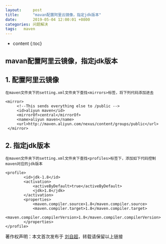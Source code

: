 ```yaml
---
layout:     post
title:      "mavan配置阿里云镜像，指定jdk版本"
date:       2019-05-04 12:00:01 +0800
categories:	问题解决
tags:	maven
---
```


* content
{:toc}



## mavan配置阿里云镜像，指定jdk版本
## 1. 配置阿里云镜像

```
在maven文件夹下的setting.xml文件夹下查找<mirrors>标签，将下列代码添加进去
```

```
<mirror>
     <!--This sends everything else to /public -->
     <id>aliyun maven</id>
     <mirrorOf>central</mirrorOf>
     <name>aliyun maven</name>
     <url>http://maven.aliyun.com/nexus/content/groups/public</url>
 </mirror>
```

## 2. 指定jdk版本

```
在maven文件夹下的setting.xml文件夹下查找<profiles>标签下，添加如下代码控制maven对应的jdk版本
```

```
<profile>   
        <id>jdk-1.8</id>   
        <activation>   
            <activeByDefault>true</activeByDefault>   
            <jdk>1.8</jdk>   
        </activation>   
        <properties>   
            <maven.compiler.source>1.8</maven.compiler.source>   
            <maven.compiler.target>1.8</maven.compiler.target>   
            <maven.compiler.compilerVersion>1.8</maven.compiler.compilerVersion>   
        </properties>   
</profile>
```

著作权声明：本文首次发布于 [刘自超](https://liuwc.xyz)，转载请保留以上链接    
